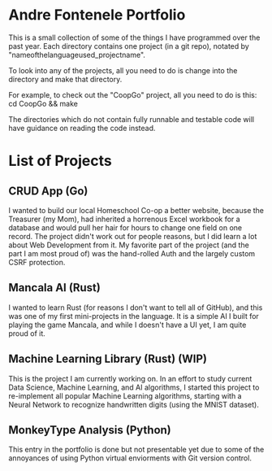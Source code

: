 # Andre Fontenele Portfolio

This is a small collection of some of the things I have programmed over the past year. Each directory contains one project (in a git repo), notated by "nameofthelanguageused_projectname".

To look into any of the projects, all you need to do is change into the directory and make that directory.

For example, to check out the "CoopGo" project, all you need to do is this:
cd CoopGo && make

The directories which do not contain fully runnable and testable code will have guidance on reading the code instead.

# List of Projects

## CRUD App (Go)
I wanted to build our local Homeschool Co-op a better website, because the Treasurer (my Mom), had inherited a horrenous Excel workbook for a database and would pull her hair for hours to change one field on one record. The project didn't work out for people reasons, but I did learn a lot about Web Development from it. My favorite part of the project (and the part I am most proud of) was the hand-rolled Auth and the largely custom CSRF protection.

## Mancala AI (Rust)
I wanted to learn Rust (for reasons I don't want to tell all of GitHub), and this was one of my first mini-projects in the language. It is a simple AI I built for playing the game Mancala, and while I doesn't have a UI yet, I am quite proud of it.

## Machine Learning Library (Rust) (WIP)
This is the project I am currently working on. In an effort to study current Data Science, Machine Learning, and AI algorithms, I started this project to re-implement all popular Machine Learning algorithms, starting with a Neural Network to recognize handwritten digits (using the MNIST dataset).

## MonkeyType Analysis (Python)
This entry in the portfolio is done but not presentable yet due to some of the annoyances of using Python virtual enviorments with Git version control.
